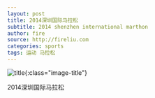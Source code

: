 ```yaml
---
layout: post
title: 2014深圳国际马拉松
subtitle: 2014 shenzhen international marthon
author: fire
source: http://fireliu.com
categories: sports 
tags: 运动 马拉松
---
```


![title](https://image.sideproject.cn/titlex/title_005.jpg){:class="image-title"}

2014深圳国际马拉松


